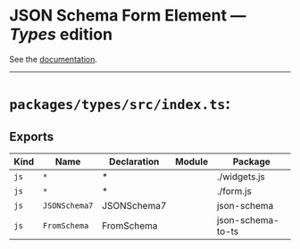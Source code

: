 # JSON Schema Form Element — ***Types*** edition

See the [documentation](../../README.md). 

---

# `packages/types/src/index.ts`:

## Exports

| Kind | Name          | Declaration | Module | Package           |
| ---- | ------------- | ----------- | ------ | ----------------- |
| `js` | `*`           | \*          |        | ./widgets.js      |
| `js` | `*`           | \*          |        | ./form.js         |
| `js` | `JSONSchema7` | JSONSchema7 |        | json-schema       |
| `js` | `FromSchema`  | FromSchema  |        | json-schema-to-ts |

